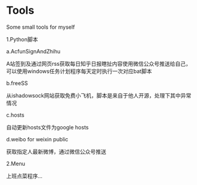 # Tools
Some small tools for myself

1.Python脚本

a.AcfunSignAndZhihu

A站签到及通过网页rss获取每日知乎日报瞎扯内容使用微信公众号推送给自己，可以使用windows任务计划程序每天定时执行一次对应bat脚本

b.freeSS

从ishadowsock网站获取免费小飞机，脚本是来自于他人开源，处理下其中异常情况

c.hosts

自动更新hosts文件为google hosts

d.weibo for weixin public

获取指定人最新微博，通过微信公众号推送

2.Menu

上班点菜程序...
